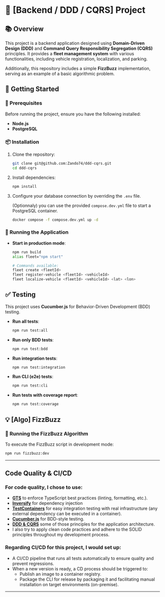# 🏰 [Backend / DDD / CQRS] Project

## 📚 Overview

This project is a backend application designed using **Domain-Driven Design (DDD)** and **Command Query Responsibility Segregation (CQRS)** principles. It provides a **fleet management system** with various functionalities, including vehicle registration, localization, and parking.  

Additionally, this repository includes a simple **FizzBuzz** implementation, serving as an example of a basic algorithmic problem.

## 🚀 Getting Started

### 📌 Prerequisites

Before running the project, ensure you have the following installed:

- **Node.js**  
- **PostgreSQL** 

### 📦 Installation

1. Clone the repository:  
   ```sh
   git clone git@github.com:Zando74/ddd-cqrs.git
   cd ddd-cqrs
   ```
2. Install dependencies:  
   ```sh
   npm install
   ```
3. Configure your database connection by overriding the `.env` file.

    (Optionnaly) you can use the provided `compose.dev.yml` file to start a PostgreSQL container.
    ```sh
    docker compose -f compose.dev.yml up -d
    ```

### 🏃 Running the Application

- **Start in production mode**:  
  ```sh
  npm run build
  alias fleet="npm start"

  # Commands available:
  fleet create <fleetId>
  fleet register-vehicle <fleetId> <vehicleId>
  fleet localize-vehicle <fleetId> <vehicleId> <lat> <lon>
  ```
## ✅ Testing

This project uses **Cucumber.js** for Behavior-Driven Development (BDD) testing.

- **Run all tests**:  
  ```sh
  npm run test:all
  ```
- **Run only BDD tests**:  
  ```sh
  npm run test:bdd
  ```
- **Run integration tests**:  
  ```sh
  npm run test:integration
  ```
- **Run CLI (e2e) tests**:  
  ```sh
  npm run test:cli
  ```
- **Run tests with coverage report**:  
  ```sh
  npm run test:coverage
  ```

## 💡 [Algo] FizzBuzz

### 📌 Running the FizzBuzz Algorithm

To execute the FizzBuzz script in development mode:

```sh
npm run fizzbuzz:dev
```

---

## Code Quality & CI/CD

### For code quality, I chose to use:
- [**GTS**](https://github.com/google/gts) to enforce TypeScript best practices (linting, formatting, etc.).
- [**Inversify**](https://inversify.io) for dependency injection
- [**TestContainers**](https://testcontainers.com) for easy integration testing with real infrastructure (any external dependency can be executed in a container).
- [**Cucumber.js**](https://cucumber.io/docs/) for BDD-style testing.
- [**DDD & CQRS**](https://martinfowler.com/tags/domain%20driven%20design.html) some of those principles for the application architecture.
- I also try to apply clean code practices and adhere to the SOLID principles throughout my development process.

### Regarding CI/CD for this project, I would set up:
- A CI/CD pipeline that runs all tests automatically to ensure quality and prevent regressions.
- When a new version is ready, a CD process should be triggered to:
  - Publish an image to a container registry.
  - Package the CLI for release by packaging it and facilitating manual installation on target environments (on-premise).
---


